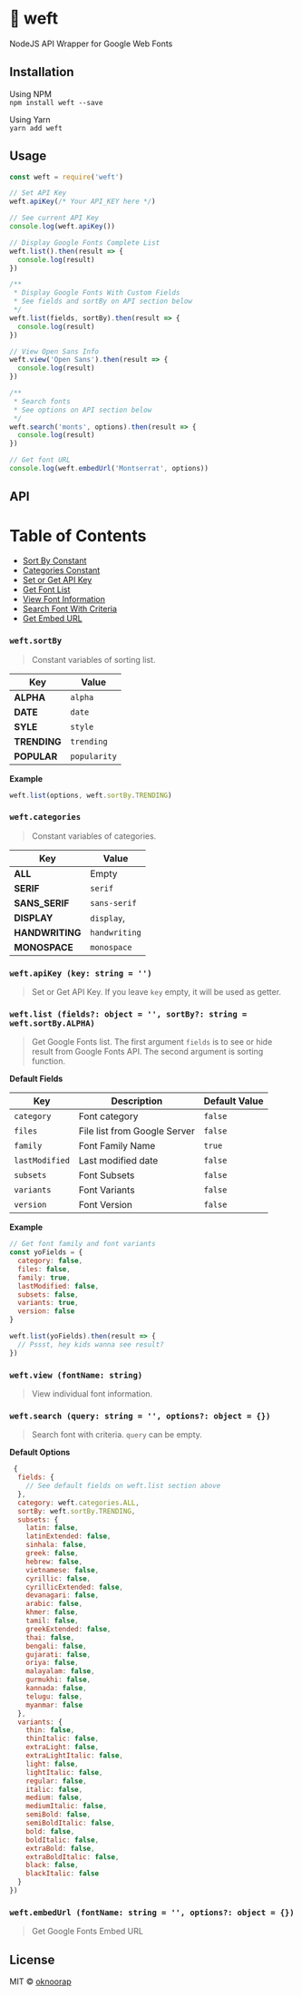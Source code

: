 # :santa: weft
NodeJS API Wrapper for Google Web Fonts

## Installation
Using NPM  
`npm install weft --save`

Using Yarn  
`yarn add weft`

## Usage

```javascript
const weft = require('weft')

// Set API Key
weft.apiKey(/* Your API_KEY here */)

// See current API Key
console.log(weft.apiKey())

// Display Google Fonts Complete List
weft.list().then(result => {
  console.log(result)
})

/**
 * Display Google Fonts With Custom Fields
 * See fields and sortBy on API section below
 */
weft.list(fields, sortBy).then(result => {
  console.log(result)
})

// View Open Sans Info
weft.view('Open Sans').then(result => {
  console.log(result)
})

/**
 * Search fonts
 * See options on API section below
 */
weft.search('monts', options).then(result => {
  console.log(result)
})

// Get font URL
console.log(weft.embedUrl('Montserrat', options))
```

## API

Table of Contents
=================

  * [Sort By Constant](##weftsortby)
  * [Categories Constant](#weftcategories)
  * [Set or Get API Key](#weftapikey-key-string--)
  * [Get Font List](##weftlist-fields-object---sortby-string--weftsortbyalpha)
  * [View Font Information](#weftview-fontname-string)
  * [Search Font With Criteria](#weftsearch-query-string---options-object--)
  * [Get Embed URL](#weftembedurl-fontname-string---options-object--)

### `weft.sortBy`
> Constant variables of sorting list.

| Key | Value |
| --- | --- |
| **ALPHA** | `alpha` |
| **DATE** | `date` |
| **SYLE** | `style` |
| **TRENDING** | `trending` |
| **POPULAR** | `popularity` |

**Example**
```javascript
weft.list(options, weft.sortBy.TRENDING)
```

### `weft.categories`
> Constant variables of categories.

| Key | Value |
| --- | --- |
| **ALL** | Empty |
| **SERIF** | `serif` |
| **SANS_SERIF** | `sans-serif` |
| **DISPLAY** | `display`,
| **HANDWRITING** | `handwriting` |
| **MONOSPACE** | `monospace` |

### `weft.apiKey (key: string = '')`
> Set or Get API Key. If you leave `key` empty, it will be used as getter.

### `weft.list (fields?: object = '', sortBy?: string = weft.sortBy.ALPHA)`
> Get Google Fonts list. The first argument `fields` is to see or hide result from Google Fonts API. The second argument is sorting function.

**Default Fields**

| Key | Description | Default Value |
| --- | --- | --- |
| `category` | Font category | `false` |
| `files` | File list from Google Server | `false` |
| `family` | Font Family Name | `true` |
| `lastModified` | Last modified date | `false` |
| `subsets` | Font Subsets | `false` |
| `variants` | Font Variants | `false` |
| `version` | Font Version | `false` |

**Example**
```javascript
// Get font family and font variants
const yoFields = {
  category: false,
  files: false,
  family: true,
  lastModified: false,
  subsets: false,
  variants: true,
  version: false
}

weft.list(yoFields).then(result => {
  // Pssst, hey kids wanna see result?
})
```

### `weft.view (fontName: string)`
> View individual font information.

### `weft.search (query: string = '', options?: object = {})`
> Search font with criteria. `query` can be empty.

**Default Options**
```javascript
 {
  fields: {
    // See default fields on weft.list section above
  },
  category: weft.categories.ALL,
  sortBy: weft.sortBy.TRENDING,
  subsets: {
    latin: false,
    latinExtended: false,
    sinhala: false,
    greek: false,
    hebrew: false,
    vietnamese: false,
    cyrillic: false,
    cyrillicExtended: false,
    devanagari: false,
    arabic: false,
    khmer: false,
    tamil: false,
    greekExtended: false,
    thai: false,
    bengali: false,
    gujarati: false,
    oriya: false,
    malayalam: false,
    gurmukhi: false,
    kannada: false,
    telugu: false,
    myanmar: false
  },
  variants: {
    thin: false,
    thinItalic: false,
    extraLight: false,
    extraLightItalic: false,
    light: false,
    lightItalic: false,
    regular: false,
    italic: false,
    medium: false,
    mediumItalic: false,
    semiBold: false,
    semiBoldItalic: false,
    bold: false,
    boldItalic: false,
    extraBold: false,
    extraBoldItalic: false,
    black: false,
    blackItalic: false
  }
})
```

### `weft.embedUrl (fontName: string = '', options?: object = {})`
> Get Google Fonts Embed URL

## License
MIT © [oknoorap](https://github.com/oknoorap)

